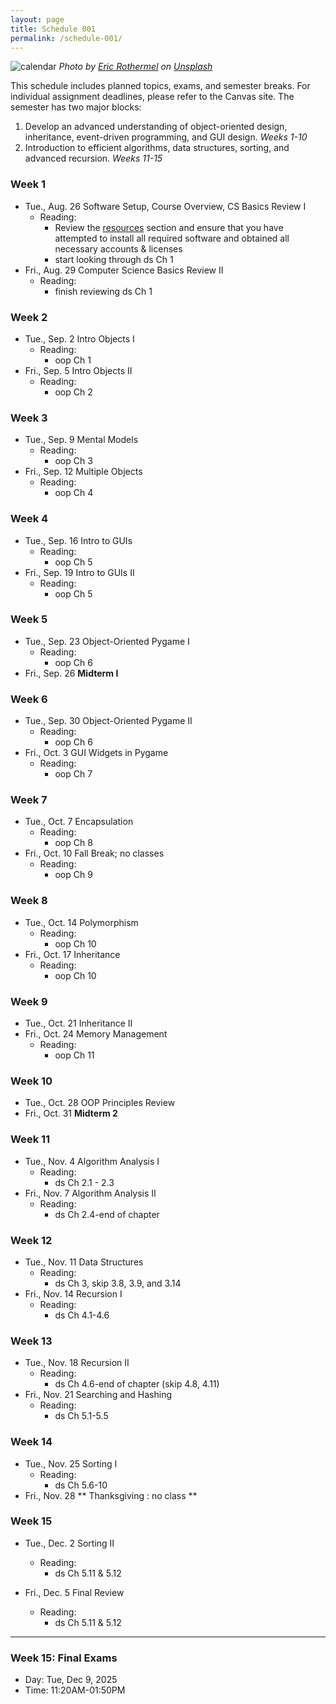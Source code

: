 ```yaml
---
layout: page
title: Schedule 001
permalink: /schedule-001/
---
```


![calendar](/img/eric-rothermel-FoKO4DpXamQ-unsplash-med.jpg)
*Photo by <a href="https://unsplash.com/@erothermel?utm_source=unsplash&utm_medium=referral&utm_content=creditCopyText">Eric Rothermel</a> on <a href="https://unsplash.com/s/photos/calendar?utm_source=unsplash&utm_medium=referral&utm_content=creditCopyText">Unsplash</a>*

This schedule includes planned topics, exams, and semester breaks. For individual assignment deadlines, please refer to the Canvas site. The semester has two major blocks:
1. Develop an advanced understanding of object-oriented design, inheritance, event-driven programming, and GUI design. *Weeks 1-10*
1. Introduction to efficient algorithms, data structures, sorting, and advanced recursion. *Weeks 11-15*

### Week 1 
- Tue., Aug. 26 Software Setup, Course Overview, CS Basics Review I
   - Reading: 
     - Review the [resources](/resources) section and ensure that you have attempted to install all required software and obtained all necessary accounts & licenses
     - start looking through ds Ch 1
- Fri., Aug. 29 Computer Science Basics Review II
   - Reading:
     - finish reviewing ds Ch 1

### Week 2
- Tue., Sep. 2 Intro Objects I
  - Reading: 
    - oop Ch 1
- Fri., Sep. 5 Intro Objects II
  - Reading: 
    - oop Ch 2

### Week 3
- Tue., Sep. 9 Mental Models
  - Reading: 
    - oop Ch 3
- Fri., Sep. 12 Multiple Objects
  - Reading: 
    - oop Ch 4

### Week 4
- Tue., Sep. 16 Intro to GUIs
  - Reading:
    - oop Ch 5
- Fri., Sep. 19 Intro to GUIs II
  - Reading:
    - oop Ch 5

### Week 5
- Tue., Sep. 23 Object-Oriented Pygame I
  - Reading:
    - oop Ch 6
- Fri., Sep. 26 **Midterm I** 

### Week 6
- Tue., Sep. 30 Object-Oriented Pygame II
  - Reading:
    - oop Ch 6
- Fri., Oct. 3 GUI Widgets in Pygame
  - Reading:
    - oop Ch 7

### Week 7
- Tue., Oct. 7 Encapsulation
  - Reading:
    - oop Ch 8
- Fri., Oct. 10 Fall Break; no classes
  - Reading:
    - oop Ch 9

### Week 8
- Tue., Oct. 14 Polymorphism
  - Reading:
    - oop Ch 10
- Fri., Oct. 17 Inheritance
  - Reading:
    - oop Ch 10

### Week 9
- Tue., Oct. 21 Inheritance II
- Fri., Oct. 24 Memory Management
  - Reading:
    - oop Ch 11

### Week 10
- Tue., Oct. 28 OOP Principles Review
- Fri., Oct. 31 **Midterm 2**

### Week 11
- Tue., Nov. 4 Algorithm Analysis I
  - Reading:
    - ds Ch 2.1 - 2.3
- Fri., Nov. 7 Algorithm Analysis II
  - Reading:
    - ds Ch 2.4-end of chapter

### Week 12
- Tue., Nov. 11 Data Structures
  - Reading:
    - ds Ch 3, skip 3.8, 3.9, and 3.14
- Fri., Nov. 14 Recursion I
  - Reading:
    - ds Ch 4.1-4.6

### Week 13
- Tue., Nov. 18 Recursion II
  - Reading:
    - ds Ch 4.6-end of chapter (skip 4.8, 4.11)
- Fri., Nov. 21 Searching and Hashing
  - Reading:
    - ds Ch 5.1-5.5 

### Week 14
- Tue., Nov. 25 Sorting I 
  - Reading:
    - ds Ch 5.6-10
- Fri., Nov. 28 ** Thanksgiving : no class ** 

### Week 15
- Tue., Dec. 2 Sorting II
  - Reading:
    - ds Ch 5.11 & 5.12
   
- Fri., Dec. 5 Final Review
  - Reading:
    - ds Ch 5.11 & 5.12

---

### Week 15: Final Exams
- Day: Tue, Dec 9, 2025	
- Time: 11:20AM-01:50PM
